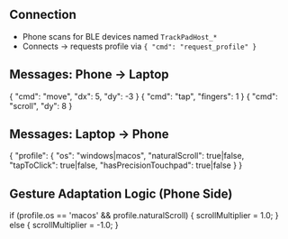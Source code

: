 ## Connection
- Phone scans for BLE devices named `TrackPadHost_*`
- Connects → requests profile via `{ "cmd": "request_profile" }`

## Messages: Phone → Laptop
{ "cmd": "move", "dx": 5, "dy": -3 }
{ "cmd": "tap", "fingers": 1 }
{ "cmd": "scroll", "dy": 8 }

## Messages: Laptop → Phone
{
  "profile": {
    "os": "windows|macos",
    "naturalScroll": true|false,
    "tapToClick": true|false,
    "hasPrecisionTouchpad": true|false
  }
}

## Gesture Adaptation Logic (Phone Side)
if (profile.os == 'macos' && profile.naturalScroll) {
  scrollMultiplier = 1.0;
} else {
  scrollMultiplier = -1.0;
}